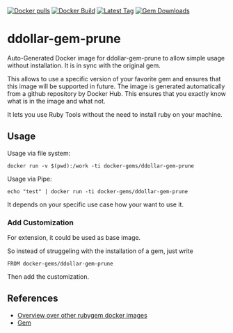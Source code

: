 [![Docker pulls](https://img.shields.io/docker/pulls/rubygem/ddollar-gem-prune.svg)](https://hub.docker.com/r/rubygem/ddollar-gem-prune/)
[![Docker Build](https://img.shields.io/docker/automated/rubygem/ddollar-gem-prune.svg)](https://hub.docker.com/r/rubygem/ddollar-gem-prune/)
[![Latest Tag](https://img.shields.io/github/tag/docker-rubygem/ddollar-gem-prune.svg)](https://hub.docker.com/r/rubygem/ddollar-gem-prune/)
[![Gem Downloads](https://img.shields.io/gem/dt/ddollar-gem-prune.svg)](https://rubygems.org/gems/ddollar-gem-prune/)
# ddollar-gem-prune

Auto-Generated Docker image for ddollar-gem-prune to allow simple usage without installation.
It is in sync with the original gem.

This allows to use a specific version of your favorite gem and ensures that this image will be supported in future.
The image is generated automatically from a github repository by Docker Hub.
This ensures that you exactly know what is in the image and what not.

It lets you use Ruby Tools without the need to install ruby on your machine.

## Usage

Usage via file system:

`docker run -v $(pwd):/work -ti docker-gems/ddollar-gem-prune`

Usage via Pipe:

`echo "test" | docker run -ti docker-gems/ddollar-gem-prune`

It depends on your specific use case how your want to use it.

### Add Customization

For extension, it could be used as base image.

So instead of struggeling with the installation of a gem, just write

`FROM docker-gems/ddollar-gem-prune`

Then add the customization.

## References

 - [Overview over other rubygem docker images](https://github.com/thinkbot/docker-rubygem)
 - [Gem](https://rubygems.org/gems/ddollar-gem-prune/)
